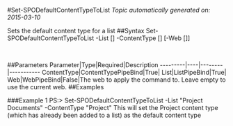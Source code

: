 #Set-SPODefaultContentTypeToList
*Topic automatically generated on: 2015-03-10*

Sets the default content type for a list
##Syntax
    Set-SPODefaultContentTypeToList -List [<ListPipeBind>] -ContentType [<ContentTypePipeBind>] [-Web [<WebPipeBind>]]

&nbsp;

##Parameters
Parameter|Type|Required|Description
---------|----|--------|-----------
ContentType|ContentTypePipeBind|True|
List|ListPipeBind|True|
Web|WebPipeBind|False|The web to apply the command to. Leave empty to use the current web.
##Examples

###Example 1
    PS:> Set-SPODefaultContentTypeToList -List "Project Documents" -ContentType "Project"
This will set the Project content type (which has already been added to a list) as the default content type
